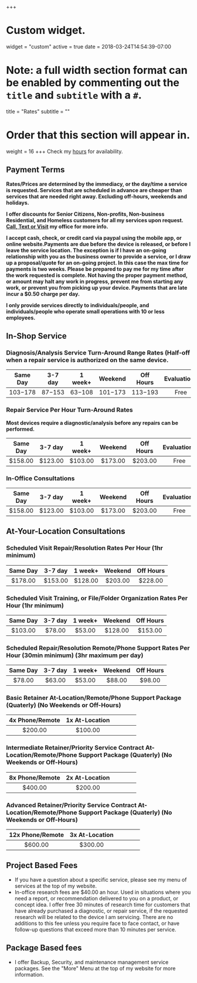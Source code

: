 +++
# Custom widget.
widget = "custom"
active = true
date = 2018-03-24T14:54:39-07:00

# Note: a full width section format can be enabled by commenting out the `title` and `subtitle` with a `#`.
title = "Rates"
subtitle = ""

# Order that this section will appear in.
weight = 16
+++
Check my [hours](#contact) for availability.

## Payment Terms

**Rates/Prices are determined by the immediacy, or the day/time a service is requested. Services that are scheduled in advance are cheaper than services that are needed right away. Excluding off-hours, weekends and holidays.**

**I offer discounts for Senior Citizens, Non-profits, Non-business Residential, and Homeless customers for all my services upon request. [Call, Text or Visit](#contact) my office for more info.**

**I accept cash, check, or credit card via paypal using the mobile app, or online website.Payments are due before the device is released, or before I leave the service location. The exception is if I have an on-going relationship with you as the business owner to provide a service, or I draw up a proposal/quote for an on-going project. In this case the max time for payments is two weeks. Please be prepared to pay me for my time after the work requested is complete. Not having the proper payment method, or amount may halt any work in progress, prevent me from starting any work, or prevent you from picking up your device. Payments that are late incur a $0.50 charge per day.**



**I only provide services directly to individuals/people, and individuals/people who operate small operations with 10 or less employees.**

## In-Shop Service

### Diagnosis/Analysis Service Turn-Around Range Rates (Half-off when a repair service is authorized on the same device.

| Same Day  | 3-7 day   | 1 week+   | Weekend     | Off Hours   | Evaluations |
| :-------: | :-------: | :-------: | :---------: | :---------: | :---------: |
| $103-$178   | $87-$153   | $63-$108   | $101-$173     | $113-$193     | Free   |

### Repair Service Per Hour Turn-Around Rates

**Most devices require a diagnostic/analysis before any repairs can be performed.**

| Same Day  | 3-7 day   | 1 week+   | Weekend     | Off Hours   | Evaluations |
| :-------: | :-------: | :-------: | :---------: | :---------: | :---------: |
| $158.00   | $123.00   | $103.00   | $173.00     | $203.00     | Free   |

### In-Office Consultations

| Same Day  | 3-7 day   | 1 week+   | Weekend     | Off Hours   | Evaluations |
| :-------: | :-------: | :-------: | :---------: | :---------: | :---------: |
| $158.00   | $123.00   | $103.00   | $173.00     | $203.00     | Free   |


## At-Your-Location Consultations

### Scheduled Visit Repair/Resolution Rates Per Hour (1hr minimum)

| Same Day  | 3-7 day   | 1 week+   | Weekend     | Off Hours   |
| :-------: | :-------: | :-------: | :---------: | :---------: |
| $178.00   | $153.00   | $128.00   | $203.00     | $228.00     |

### Scheduled Visit Training, or File/Folder Organization Rates Per Hour (1hr minimum)

| Same Day  | 3-7 day   | 1 week+   | Weekend     | Off Hours   |
| :-------: | :-------: | :-------: | :---------: | :---------: |
| $103.00   | $78.00   | $53.00   | $128.00     | $153.00     |

### Scheduled Repair/Resolution Remote/Phone Support Rates Per Hour (30min minimum) (3hr maximum per day)

| Same Day  | 3-7 day   | 1 week+   | Weekend     | Off Hours   |
| :-------: | :-------: | :-------: | :---------: | :---------: |
| $78.00    | $63.00    | $53.00    | $88.00      | $98.00      |

### Basic Retainer At-Location/Remote/Phone Support Package (Quaterly) (No Weekends or Off-Hours)

| 4x Phone/Remote  | 1x At-Location   |  |  |  |  |
| :-------: | :-------: | --- | --- | --- | --- |
| $200.00    | $100.00    |  |  |  |  |

### Intermediate Retainer/Priority Service Contract At-Location/Remote/Phone Support Package (Quaterly) (No Weekends or Off-Hours)

| 8x Phone/Remote  | 2x At-Location   |  |  |  |  |
| :-------: | :-------: | --- | --- | --- | --- |
| $400.00    | $200.00    |  |  |  |  |

### Advanced Retainer/Priority Service Contract At-Location/Remote/Phone Support Package (Quaterly) (No Weekends or Off-Hours)

| 12x Phone/Remote  | 3x At-Location   |  |  |  |  |
| :-------: | :-------: | --- | --- | --- | --- |
| $600.00    | $300.00    |  |  |  |  |

## Project Based Fees

- If you have a question about a specific service, please see my menu of services at the top of my website.
- In-office research fees are $40.00 an hour. Used in situations where you need a report, or recommendation delivered to you on a product, or concept idea. I offer free 30 minutes of research time for customers that have already purchased a diagnostic, or repair service, if the requested research will be related to the device I am servicing. There are no additions to this fee unless you require face to face contact, or have follow-up questions that exceed more than 10 minutes per service.


## Package Based fees

- I offer Backup, Security, and maintenance management service packages. See the "More" Menu at the top of my website for more information. 
